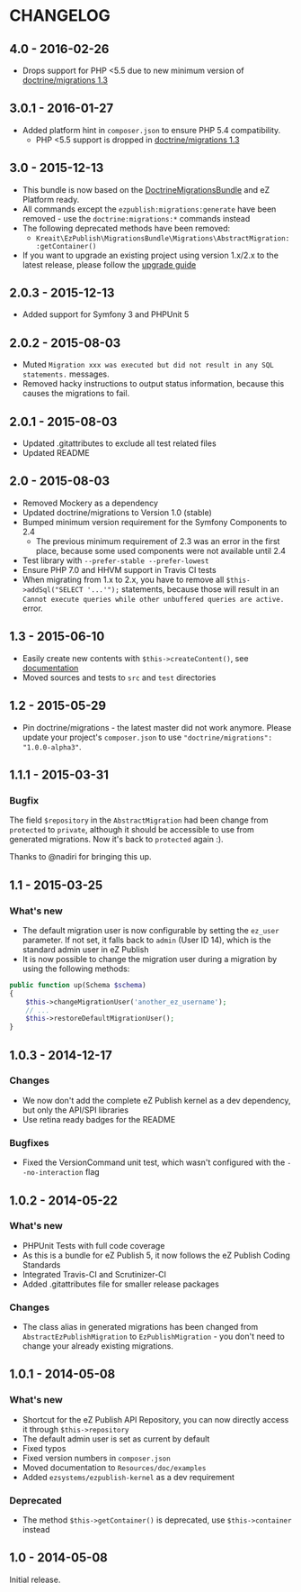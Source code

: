 # CHANGELOG

## 4.0 - 2016-02-26

- Drops support for PHP <5.5 due to new minimum version of [doctrine/migrations 1.3](https://github.com/doctrine/migrations/releases/tag/v1.3.0)

## 3.0.1 - 2016-01-27

- Added platform hint in `composer.json` to ensure PHP 5.4 compatibility.
  - PHP <5.5 support is dropped in [doctrine/migrations 1.3](https://github.com/doctrine/migrations/releases/tag/v1.3.0)

## 3.0 - 2015-12-13

- This bundle is now based on the [DoctrineMigrationsBundle](https://github.com/doctrine/DoctrineMigrationsBundle) and
  eZ Platform ready.
- All commands except the `ezpublish:migrations:generate` have been removed -
  use the `doctrine:migrations:*` commands instead
- The following deprecated methods have been removed:
  - `Kreait\EzPublish\MigrationsBundle\Migrations\AbstractMigration::getContainer()`
- If you want to upgrade an existing project using version 1.x/2.x to the latest release, please follow the
  [upgrade guide](UPGRADE.md)

## 2.0.3 - 2015-12-13

- Added support for Symfony 3 and PHPUnit 5

## 2.0.2 - 2015-08-03

- Muted `Migration xxx was executed but did not result in any SQL statements.` messages.
- Removed hacky instructions to output status information, because this causes the migrations to fail.

## 2.0.1 - 2015-08-03

- Updated .gitattributes to exclude all test related files
- Updated README

## 2.0 - 2015-08-03

- Removed Mockery as a dependency
- Updated doctrine/migrations to Version 1.0 (stable)
- Bumped minimum version requirement for the Symfony Components to 2.4
  - The previous minimum requirement of 2.3 was an error in the first place, because some used components
    were not available until 2.4
- Test library with `--prefer-stable --prefer-lowest`
- Ensure PHP 7.0 and HHVM support in Travis CI tests
- When migrating from 1.x to 2.x, you have to remove all `$this->addSql("SELECT '...'");` statements, because
  those will result in an `Cannot execute queries while other unbuffered queries are active.` error.

## 1.3 - 2015-06-10

- Easily create new contents with `$this->createContent()`, 
  see [documentation](src/Resources/doc/examples/03-create-new-content.md) 
- Moved sources and tests to `src` and `test` directories

## 1.2 - 2015-05-29

- Pin doctrine/migrations - the latest master did not work anymore. Please update your project's `composer.json` to
  use `"doctrine/migrations": "1.0.0-alpha3"`.

## 1.1.1 - 2015-03-31

### Bugfix

The field `$repository` in the `AbstractMigration` had been change from `protected` to `private`, although it
should be accessible to use from generated migrations. Now it's back to `protected` again :).

Thanks to @nadiri for bringing this up.

## 1.1 - 2015-03-25

### What's new

* The default migration user is now configurable by setting the `ez_user` parameter. If not set, it falls back to 
  `admin` (User ID 14), which is the standard admin user in eZ Publish
* It is now possible to change the migration user during a migration by using the following methods:

```php
public function up(Schema $schema)
{
    $this->changeMigrationUser('another_ez_username');
    // ...
    $this->restoreDefaultMigrationUser();
}
```

## 1.0.3 - 2014-12-17

### Changes
- We now don't add the complete eZ Publish kernel as a dev dependency, but only the API/SPI libraries
- Use retina ready badges for the README

### Bugfixes
- Fixed the VersionCommand unit test, which wasn't configured with the `--no-interaction` flag


## 1.0.2 - 2014-05-22

### What's new
- PHPUnit Tests with full code coverage
- As this is a bundle for eZ Publish 5, it now follows the eZ Publish Coding Standards
- Integrated Travis-CI and Scrutinizer-CI
- Added .gitattributes file for smaller release packages

### Changes
- The class alias in generated migrations has been changed from `AbstractEzPublishMigration` to `EzPublishMigration` -
  you don't need to change your already existing migrations.

## 1.0.1 - 2014-05-08

### What's new
- Shortcut for the eZ Publish API Repository, you can now directly access it through `$this->repository`
- The default admin user is set as current by default
- Fixed typos
- Fixed version numbers in `composer.json`
- Moved documentation to `Resources/doc/examples`
- Added `ezsystems/ezpublish-kernel` as a dev requirement

### Deprecated
- The method `$this->getContainer()` is deprecated, use `$this->container` instead

## 1.0 - 2014-05-08

Initial release.

